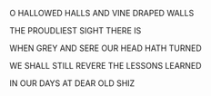 O HALLOWED HALLS AND VINE DRAPED WALLS

THE PROUDLIEST SIGHT THERE IS 

WHEN GREY AND SERE OUR HEAD HATH TURNED 

WE SHALL STILL REVERE THE LESSONS LEARNED 

IN OUR DAYS AT DEAR OLD SHIZ
